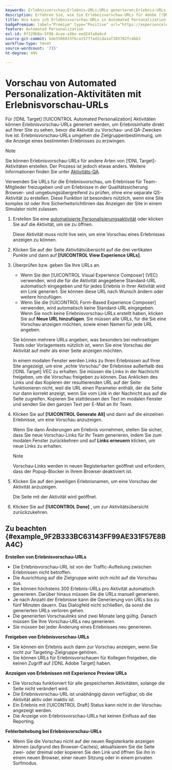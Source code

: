 ```yaml
---
keywords: Erlebnisvorschau;Erlebnis-URLs;URLs generieren;Erlebnis-URLs anzeigen
description: Erfahren Sie, wie Sie Erlebnisvorschau-URLs für Adobe [!DNL Target] Automated Personalization-Aktivitäten verwenden, um Erlebnisinhalte direkt auf Ihrer Site zu sehen, bevor die Aktivität live ist.
title: Wie kann ich Erlebnisvorschau-URLs in Automated Personalization-Aktivitäten verwenden?
badgePremium: label="Premium" type="Positive" url="https://experienceleague.adobe.com/docs/target/using/introduction/intro.html?lang=en#premium newtab=true" tooltip="Hier finden Sie Informationen zum Lieferumfang von Target Premium."
feature: Automated Personalization
exl-id: 9f329b8a-5f86-4cae-a3be-eed24fa0a9cd
source-git-commit: bde5506033fbca1577fad1cda1af203702fc4bb3
workflow-type: tm+mt
source-wordcount: '715'
ht-degree: 49%

---
```


# Vorschau von Automated Personalization-Aktivitäten mit Erlebnisvorschau-URLs

Für [!DNL Target] [!UICONTROL Automated Personalization] Aktivitäten können Erlebnisvorschau-URLs generiert werden, um Erlebnisinhalte direkt auf Ihrer Site zu sehen, bevor die Aktivität zu Vorschau- und QA-Zwecken live ist. Erlebnisvorschau-URLs umgehen die Zielgruppenbestimmung, um die Anzeige eines bestimmten Erlebnisses zu erzwingen.

>[!NOTE]
>
>Sie können Erlebnisvorschau-URLs für andere Arten von [!DNL Target]-Aktivitäten erstellen. Der Prozess ist jedoch etwas anders. Weitere Informationen finden Sie unter [Aktivitäts-QA](/help/main/c-activities/c-activity-qa/activity-qa.md#preview).

Verwenden Sie URLs für die Erlebnisvorschau, um Erlebnisse für Team-Mitglieder freizugeben und um Erlebnisse in der Qualitätssicherung Browser- und umgebungsübergreifend zu prüfen, ohne eine separate QS-Aktivität zu erstellen. Diese Funktion ist besonders nützlich, wenn eine Site komplex ist oder Ihre Sicherheitsrichtlinien das Anzeigen der Site in einem Simulator nicht zulassen.

1. Erstellen Sie eine [automatisierte Personalisierungsaktivität](/help/main/c-activities/t-automated-personalization/create-ap-activity.md#task_8AAF837796D74CF893CA2F88BA1491C9) oder klicken Sie auf die Aktivität, um sie zu öffnen.

   Diese Aktivität muss nicht live sein, um eine Vorschau eines Erlebnisses anzeigen zu können.

1. Klicken Sie auf der Seite Aktivitätsübersicht auf die drei vertikalen Punkte und dann auf **[!UICONTROL View Experience URLs]**.

1. Überprüfen bzw. geben Sie Ihre URLs an.

   * Wenn Sie den [!UICONTROL Visual Experience Composer] (VEC) verwenden, wird die für die Aktivität angegebene Standard-URL automatisch eingegeben und für jedes Erlebnis in Ihrer Aktivität wird ein Link generiert. Sie können diese URL nach Wunsch ändern oder weitere hinzufügen.
   * Wenn Sie die [!UICONTROL Form-Based Experience Composer] verwenden, wird automatisch keine Standard-URL eingegeben. Wenn Sie noch keine Erlebnisvorschau-URLs erstellt haben, klicken Sie auf **Neue URL hinzufügen**. Sie müssen alle URLs, für die Sie eine Vorschau anzeigen möchten, sowie einen Namen für jede URL angeben.

   Sie können mehrere URLs angeben, was besonders bei mehrseitigen Tests oder Vorlagentests nützlich ist, wenn Sie eine Vorschau der Aktivität auf mehr als einer Seite anzeigen möchten.

   In einem modalen Fenster werden Links zu Ihren Erlebnissen auf Ihrer Site angezeigt, um eine „echte Vorschau“ der Erlebnisse außerhalb des [!DNL Target] VEC zu erhalten. Sie müssen die Links in der Nachricht freigeben, um die Vorschau freigeben zu können. Das Anklicken des Links und das Kopieren der resultierenden URL auf der Seite funktionieren nicht, weil die URL einen Parameter enthält, der die Seite nur dann korrekt anzeigt, wenn Sie vom Link in der Nachricht aus auf die Seite zugreifen. Kopieren Sie stattdessen den Text im modalen Fenster und senden Sie den ganzen Text per E-Mail an Ihr Team.

1. Klicken Sie auf **[!UICONTROL Generate All]** und dann auf die einzelnen Erlebnisse, um eine Vorschau anzuzeigen.

   Wenn Sie dann Änderungen am Erlebnis vornehmen, stellen Sie sicher, dass Sie neue Vorschau-Links für Ihr Team generieren, indem Sie zum modalen Fenster zurückkehren und auf **Links erneuern** klicken, um neue Links zu erhalten.

   >[!NOTE]
   >
   >Vorschau-Links werden in neuen Registerkarten geöffnet und erfordern, dass der Popup-Blocker in Ihrem Browser deaktiviert ist.

1. Klicken Sie auf den jeweiligen Erlebnisnamen, um eine Vorschau der Aktivität anzuzeigen.

   Die Seite mit der Aktivität wird geöffnet.

1. Klicken Sie auf **[!UICONTROL Done]** , um zur Aktivitätsübersicht zurückzukehren.

## Zu beachten {#example_9F2B333BC63143FF99AE331F57E8BA4C}

**Erstellen von Erlebnisvorschau-URLs**

* Die Erlebnisvorschau-URL ist von der Traffic-Aufteilung zwischen Erlebnissen nicht betroffen.
* Die Ausrichtung auf die Zielgruppe wirkt sich nicht auf die Vorschau aus.
* Sie können höchstens 300 Erlebnis-URLs pro Aktivität automatisch generieren. Darüber hinaus müssen Sie die URLs manuell generieren.
* Je nach Anzahl der Erlebnisse kann die Generierung von URLs bis zu fünf Minuten dauern. Das Dialogfeld nicht schließen, da sonst die generierten URLs verloren gehen.
* Die generierten Vorschaulinks sind zwei Monate lang gültig. Danach müssen Sie Ihre Vorschau-URLs neu generieren.
* Sie müssen bei jeder Änderung eines Erlebnisses neu generieren.

**Freigeben von Erlebnisvorschau-URLs**

* Sie können ein Erlebnis auch dann zur Vorschau anzeigen, wenn Sie nicht zur Targeting-Zielgruppe gehören.
* Sie können URLs für Erlebnisvorschauen für Kollegen freigeben, die keinen Zugriff auf [!DNL Adobe Target] haben.

**Anzeigen von Erlebnissen mit Experience Preview URLs**

* Die Vorschau funktioniert für alle gespeicherten Aktivitäten, solange die Seite nicht verändert wird.
* Die Erlebnisvorschau-URL ist unabhängig davon verfügbar, ob die Aktivität aktiv oder inaktiv ist.
* Ein Erlebnis mit [!UICONTROL Draft] Status kann nicht in der Vorschau angezeigt werden.
* Die Anzeige von Erlebnisvorschau-URLs hat keinen Einfluss auf das Reporting.

**Fehlerbehebung bei Erlebnisvorschau-URLs**

* Wenn Sie die Vorschau nicht auf der neuen Registerkarte anzeigen können (aufgrund des Browser-Caches), aktualisieren Sie die Seite zwei- oder dreimal oder kopieren Sie den Link und öffnen Sie ihn in einem neuen Browser, einer neuen Sitzung oder in einem privaten Surfmodus.
